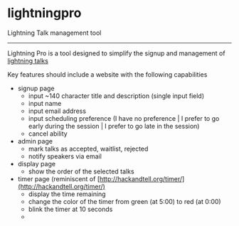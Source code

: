 # lightningpro
Lightning Talk management tool

---

Lightning Pro is a tool designed to simplify the signup and management of [lightning talks](https://en.wikipedia.org/wiki/Lightning_talk)

Key features should include a website with the following capabilities
* signup page 
    * input ~140 character title and description (single input field)
    * input name
    * input email address
    * input scheduling preference (I have no preference | I prefer to go early during the session | I prefer to go late in the session)
    * cancel ability
* admin page
    * mark talks as accepted, waitlist, rejected
    * notify speakers via email
* display page
    * show the order of the selected talks
* timer page (reminiscent of [http://hackandtell.org/timer/](http://hackandtell.org/timer/)
    * display the time remaining
    * change the color of the timer from green (at 5:00) to red (at 0:00)
    * blink the timer at 10 seconds
    * 
